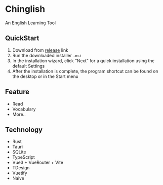 # Chinglish

An English Learning Tool

## QuickStart

1. Download from [release](https://github.com/JQiue/chinglish/releases) link
2. Run the downloaded installer `.msi`
3. In the installation wizard, click "Next" for a quick installation using the default Settings
4. After the installation is complete, the program shortcut can be found on the desktop or in the Start menu

## Feature

+ Read
+ Vocabulary
+ More..

## Technology

+ Rust
+ Tauri
+ SQLite
+ TypeScript
+ Vue3 + VueRouter + Vite
+ TDesign
+ Vuetify
+ Naive
